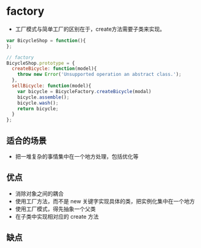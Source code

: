 # factory
- 工厂模式与简单工厂的区别在于，create方法需要子类来实现。

```js
var BicycleShop = function(){
};

// factory
BicycleShop.prototype = {
  createBicycle: function(model){
    throw new Error('Unsupported operation an abstract class.');
  },
  sellBicycle: function(model){
    var bicycle = BicycleFactory.createBicycle(modal)
    bicycle.assemble();
    bicycle.wash();
    return bicycle;
  }
};
```

## 适合的场景
- 把一堆复杂的事情集中在一个地方处理，包括优化等

## 优点
- 消除对象之间的耦合
- 使用工厂方法，而不是 new 关键字实现具体的类，把实例化集中在一个地方
- 使用工厂模式，得先抽象一个父类
- 在子类中实现相对应的 create 方法

## 缺点
